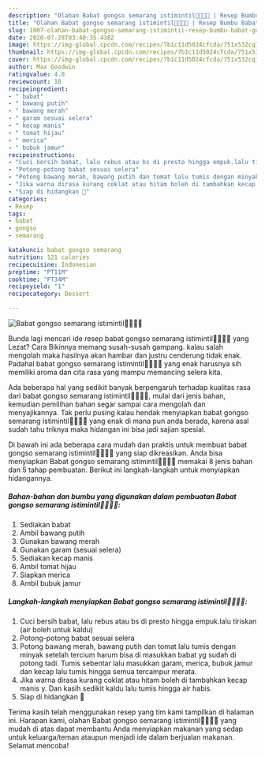 ```yaml
---
description: "Olahan Babat gongso semarang istimintil👍🏼👍🏼 | Resep Bumbu Babat gongso semarang istimintil👍🏼👍🏼 Yang Bikin Ngiler"
title: "Olahan Babat gongso semarang istimintil👍🏼👍🏼 | Resep Bumbu Babat gongso semarang istimintil👍🏼👍🏼 Yang Bikin Ngiler"
slug: 1007-olahan-babat-gongso-semarang-istimintil-resep-bumbu-babat-gongso-semarang-istimintil-yang-bikin-ngiler
date: 2020-07-28T03:40:35.438Z
image: https://img-global.cpcdn.com/recipes/7b1c11d5024cfcda/751x532cq70/babat-gongso-semarang-istimintil👍🏼👍🏼-foto-resep-utama.jpg
thumbnail: https://img-global.cpcdn.com/recipes/7b1c11d5024cfcda/751x532cq70/babat-gongso-semarang-istimintil👍🏼👍🏼-foto-resep-utama.jpg
cover: https://img-global.cpcdn.com/recipes/7b1c11d5024cfcda/751x532cq70/babat-gongso-semarang-istimintil👍🏼👍🏼-foto-resep-utama.jpg
author: Max Goodwin
ratingvalue: 4.8
reviewcount: 10
recipeingredient:
- " babat"
- " bawang putih"
- " bawang merah"
- " garam sesuai selera"
- " kecap manis"
- " tomat hijau"
- " merica"
- " bubuk jamur"
recipeinstructions:
- "Cuci bersih babat, lalu rebus atau bs di presto hingga empuk.lalu tiriskan (air boleh untuk kaldu)"
- "Potong-potong babat sesuai selera"
- "Potong bawang merah, bawang putih dan tomat lalu tumis dengan minyak setelah tercium harum bisa di masukkan babat yg sudah di potong tadi. Tumis sebentar lalu masukkan garam, merica, bubuk jamur dan kecap lalu tumis hingga semua tercampur merata."
- "Jika warna dirasa kurang coklat atau hitam boleh di tambahkan kecap manis y. Dan kasih sedikit kaldu lalu tumis hingga air habis."
- "Siap di hidangkan 🤗"
categories:
- Resep
tags:
- babat
- gongso
- semarang

katakunci: babat gongso semarang 
nutrition: 121 calories
recipecuisine: Indonesian
preptime: "PT11M"
cooktime: "PT34M"
recipeyield: "1"
recipecategory: Dessert

---
```



![Babat gongso semarang istimintil👍🏼👍🏼](https://img-global.cpcdn.com/recipes/7b1c11d5024cfcda/751x532cq70/babat-gongso-semarang-istimintil👍🏼👍🏼-foto-resep-utama.jpg)

Bunda lagi mencari ide resep babat gongso semarang istimintil👍🏼👍🏼 yang Lezat? Cara Bikinnya memang susah-susah gampang. kalau salah mengolah maka hasilnya akan hambar dan justru cenderung tidak enak. Padahal babat gongso semarang istimintil👍🏼👍🏼 yang enak harusnya sih memiliki aroma dan cita rasa yang mampu memancing selera kita.



Ada beberapa hal yang sedikit banyak berpengaruh terhadap kualitas rasa dari babat gongso semarang istimintil👍🏼👍🏼, mulai dari jenis bahan, kemudian pemilihan bahan segar sampai cara mengolah dan menyajikannya. Tak perlu pusing kalau hendak menyiapkan babat gongso semarang istimintil👍🏼👍🏼 yang enak di mana pun anda berada, karena asal sudah tahu triknya maka hidangan ini bisa jadi sajian spesial.


Di bawah ini ada beberapa cara mudah dan praktis untuk membuat babat gongso semarang istimintil👍🏼👍🏼 yang siap dikreasikan. Anda bisa menyiapkan Babat gongso semarang istimintil👍🏼👍🏼 memakai 8 jenis bahan dan 5 tahap pembuatan. Berikut ini langkah-langkah untuk menyiapkan hidangannya.

<!--inarticleads1-->

##### Bahan-bahan dan bumbu yang digunakan dalam pembuatan Babat gongso semarang istimintil👍🏼👍🏼:

1. Sediakan  babat
1. Ambil  bawang putih
1. Gunakan  bawang merah
1. Gunakan  garam (sesuai selera)
1. Sediakan  kecap manis
1. Ambil  tomat hijau
1. Siapkan  merica
1. Ambil  bubuk jamur




<!--inarticleads2-->

##### Langkah-langkah menyiapkan Babat gongso semarang istimintil👍🏼👍🏼:

1. Cuci bersih babat, lalu rebus atau bs di presto hingga empuk.lalu tiriskan (air boleh untuk kaldu)
1. Potong-potong babat sesuai selera
1. Potong bawang merah, bawang putih dan tomat lalu tumis dengan minyak setelah tercium harum bisa di masukkan babat yg sudah di potong tadi. Tumis sebentar lalu masukkan garam, merica, bubuk jamur dan kecap lalu tumis hingga semua tercampur merata.
1. Jika warna dirasa kurang coklat atau hitam boleh di tambahkan kecap manis y. Dan kasih sedikit kaldu lalu tumis hingga air habis.
1. Siap di hidangkan 🤗




Terima kasih telah menggunakan resep yang tim kami tampilkan di halaman ini. Harapan kami, olahan Babat gongso semarang istimintil👍🏼👍🏼 yang mudah di atas dapat membantu Anda menyiapkan makanan yang sedap untuk keluarga/teman ataupun menjadi ide dalam berjualan makanan. Selamat mencoba!
